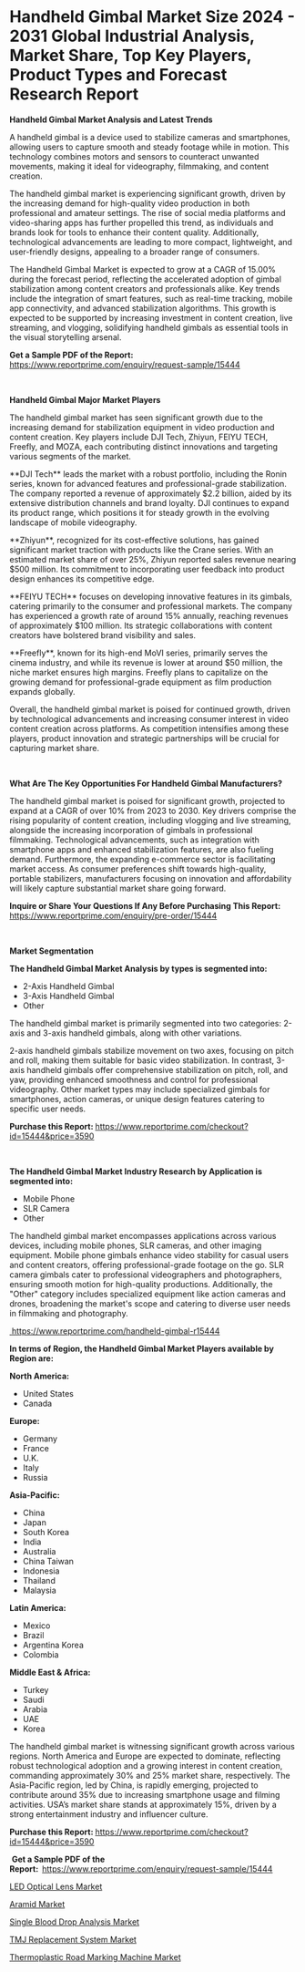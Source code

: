 <p><h1>Handheld Gimbal Market Size 2024 - 2031 Global Industrial Analysis, Market Share, Top Key Players, Product Types and Forecast Research Report</h1></p><p><strong>Handheld Gimbal Market Analysis and Latest Trends</strong></p>
<p><p>A handheld gimbal is a device used to stabilize cameras and smartphones, allowing users to capture smooth and steady footage while in motion. This technology combines motors and sensors to counteract unwanted movements, making it ideal for videography, filmmaking, and content creation.</p><p>The handheld gimbal market is experiencing significant growth, driven by the increasing demand for high-quality video production in both professional and amateur settings. The rise of social media platforms and video-sharing apps has further propelled this trend, as individuals and brands look for tools to enhance their content quality. Additionally, technological advancements are leading to more compact, lightweight, and user-friendly designs, appealing to a broader range of consumers.</p><p>The Handheld Gimbal Market is expected to grow at a CAGR of 15.00% during the forecast period, reflecting the accelerated adoption of gimbal stabilization among content creators and professionals alike. Key trends include the integration of smart features, such as real-time tracking, mobile app connectivity, and advanced stabilization algorithms. This growth is expected to be supported by increasing investment in content creation, live streaming, and vlogging, solidifying handheld gimbals as essential tools in the visual storytelling arsenal.</p></p>
<p><strong>Get a Sample PDF of the Report:&nbsp;</strong> <a href="https://www.reportprime.com/enquiry/request-sample/15444?utm_campaign=37&utm_medium=2&utm_source=Github&utm_content=ia&utm_term=29112024&utm_id=handheld-gimbal">https://www.reportprime.com/enquiry/request-sample/15444</a></p>
<p>&nbsp;</p>
<p><strong>Handheld Gimbal Major Market Players</strong></p>
<p><p>The handheld gimbal market has seen significant growth due to the increasing demand for stabilization equipment in video production and content creation. Key players include DJI Tech, Zhiyun, FEIYU TECH, Freefly, and MOZA, each contributing distinct innovations and targeting various segments of the market.</p><p>**DJI Tech** leads the market with a robust portfolio, including the Ronin series, known for advanced features and professional-grade stabilization. The company reported a revenue of approximately $2.2 billion, aided by its extensive distribution channels and brand loyalty. DJI continues to expand its product range, which positions it for steady growth in the evolving landscape of mobile videography.</p><p>**Zhiyun**, recognized for its cost-effective solutions, has gained significant market traction with products like the Crane series. With an estimated market share of over 25%, Zhiyun reported sales revenue nearing $500 million. Its commitment to incorporating user feedback into product design enhances its competitive edge.</p><p>**FEIYU TECH** focuses on developing innovative features in its gimbals, catering primarily to the consumer and professional markets. The company has experienced a growth rate of around 15% annually, reaching revenues of approximately $100 million. Its strategic collaborations with content creators have bolstered brand visibility and sales.</p><p>**Freefly**, known for its high-end MoVI series, primarily serves the cinema industry, and while its revenue is lower at around $50 million, the niche market ensures high margins. Freefly plans to capitalize on the growing demand for professional-grade equipment as film production expands globally.</p><p>Overall, the handheld gimbal market is poised for continued growth, driven by technological advancements and increasing consumer interest in video content creation across platforms. As competition intensifies among these players, product innovation and strategic partnerships will be crucial for capturing market share.</p></p>
<p>&nbsp;</p>
<p><strong>What Are The Key Opportunities For Handheld Gimbal Manufacturers?</strong></p>
<p><p>The handheld gimbal market is poised for significant growth, projected to expand at a CAGR of over 10% from 2023 to 2030. Key drivers comprise the rising popularity of content creation, including vlogging and live streaming, alongside the increasing incorporation of gimbals in professional filmmaking. Technological advancements, such as integration with smartphone apps and enhanced stabilization features, are also fueling demand. Furthermore, the expanding e-commerce sector is facilitating market access. As consumer preferences shift towards high-quality, portable stabilizers, manufacturers focusing on innovation and affordability will likely capture substantial market share going forward.</p></p>
<p><strong>Inquire or Share Your Questions If Any Before Purchasing This Report:</strong> <a href="https://www.reportprime.com/enquiry/pre-order/15444?utm_campaign=37&utm_medium=2&utm_source=Github&utm_content=ia&utm_term=29112024&utm_id=handheld-gimbal">https://www.reportprime.com/enquiry/pre-order/15444</a></p>
<p>&nbsp;</p>
<p><strong>Market Segmentation</strong></p>
<p><strong>The Handheld Gimbal Market Analysis by types is segmented into:</strong></p>
<p><ul><li>2-Axis Handheld Gimbal</li><li>3-Axis Handheld Gimbal</li><li>Other</li></ul></p>
<p><p>The handheld gimbal market is primarily segmented into two categories: 2-axis and 3-axis handheld gimbals, along with other variations. </p><p>2-axis handheld gimbals stabilize movement on two axes, focusing on pitch and roll, making them suitable for basic video stabilization. In contrast, 3-axis handheld gimbals offer comprehensive stabilization on pitch, roll, and yaw, providing enhanced smoothness and control for professional videography. Other market types may include specialized gimbals for smartphones, action cameras, or unique design features catering to specific user needs.</p></p>
<p><strong>Purchase this Report:&nbsp;</strong><a href="https://www.reportprime.com/checkout?id=15444&price=3590&utm_campaign=37&utm_medium=2&utm_source=Github&utm_content=ia&utm_term=29112024&utm_id=handheld-gimbal">https://www.reportprime.com/checkout?id=15444&price=3590</a></p>
<p>&nbsp;</p>
<p><strong>The Handheld Gimbal Market Industry Research by Application is segmented into:</strong></p>
<p><ul><li>Mobile Phone</li><li>SLR Camera</li><li>Other</li></ul></p>
<p><p>The handheld gimbal market encompasses applications across various devices, including mobile phones, SLR cameras, and other imaging equipment. Mobile phone gimbals enhance video stability for casual users and content creators, offering professional-grade footage on the go. SLR camera gimbals cater to professional videographers and photographers, ensuring smooth motion for high-quality productions. Additionally, the "Other" category includes specialized equipment like action cameras and drones, broadening the market's scope and catering to diverse user needs in filmmaking and photography.</p></p>
<p><a href="https://www.reportprime.com/handheld-gimbal-r15444?utm_campaign=37&utm_medium=2&utm_source=Github&utm_content=ia&utm_term=29112024&utm_id=handheld-gimbal">&nbsp;https://www.reportprime.com/handheld-gimbal-r15444</a></p>
<p><strong>In terms of Region, the Handheld Gimbal Market Players available by Region are:</strong></p>
<p>
    <p> <strong> North America: </strong>
        <ul>
            <li>United States</li>
            <li>Canada</li>
        </ul>
        </p> 
    <p> <strong> Europe: </strong>
        <ul>
            <li>Germany</li>
            <li>France</li>
            <li>U.K.</li>
            <li>Italy</li>
            <li>Russia</li>
        </ul>
        </p> 
    <p> <strong> Asia-Pacific: </strong>
        <ul>
            <li>China</li>
            <li>Japan</li>
            <li>South Korea</li>
            <li>India</li>
            <li>Australia</li>
            <li>China Taiwan</li>
            <li>Indonesia</li>
            <li>Thailand</li>
            <li>Malaysia</li>
        </ul>
        </p> 
    <p> <strong> Latin America: </strong>
        <ul>
            <li>Mexico</li>
            <li>Brazil</li>
            <li>Argentina Korea</li>
            <li>Colombia</li>
        </ul>
        </p> 
    <p> <strong> Middle East & Africa: </strong>
        <ul>
            <li>Turkey</li>
            <li>Saudi</li>
            <li>Arabia</li>
            <li>UAE</li>
            <li>Korea</li>
        </ul>
    </p>
    </p>
<p><p>The handheld gimbal market is witnessing significant growth across various regions. North America and Europe are expected to dominate, reflecting robust technological adoption and a growing interest in content creation, commanding approximately 30% and 25% market share, respectively. The Asia-Pacific region, led by China, is rapidly emerging, projected to contribute around 35% due to increasing smartphone usage and filming activities. USA’s market share stands at approximately 15%, driven by a strong entertainment industry and influencer culture.</p></p>
<p><strong>Purchase this Report: </strong><a href="https://www.reportprime.com/checkout?id=15444&price=3590&utm_campaign=37&utm_medium=2&utm_source=Github&utm_content=ia&utm_term=29112024&utm_id=handheld-gimbal">https://www.reportprime.com/checkout?id=15444&price=3590</a></p>
<p>&nbsp;<strong>Get a Sample PDF of the Report:&nbsp;&nbsp;</strong><a href="https://www.reportprime.com/enquiry/request-sample/15444?utm_campaign=37&utm_medium=2&utm_source=Github&utm_content=ia&utm_term=29112024&utm_id=handheld-gimbal">https://www.reportprime.com/enquiry/request-sample/15444</a></p>
<p><strong></strong></p>
<p><p><a href="https://www.linkedin.com/pulse/led-optical-lens-market-size-share-trends-analysis-report-end-use-epajc?utm_campaign=37&utm_medium=2&utm_source=Github&utm_content=ia&utm_term=29112024&utm_id=handheld-gimbal">LED Optical Lens Market</a></p><p><a href="https://github.com/wwwkeltoum/Market-Research-Report-List-5/blob/main/aramid-market.md?utm_campaign=37&utm_medium=2&utm_source=Github&utm_content=ia&utm_term=29112024&utm_id=handheld-gimbal">Aramid Market</a></p><p><a href="https://github.com/joannesouthgate/Market-Research-Report-List-5/blob/main/single-blood-drop-analysis-market.md?utm_campaign=37&utm_medium=2&utm_source=Github&utm_content=ia&utm_term=29112024&utm_id=handheld-gimbal">Single Blood Drop Analysis Market</a></p><p><a href="https://issuu.com/reportprime-2/docs/tmj-replacement-system-market-size-2030.pptx?utm_campaign=37&utm_medium=2&utm_source=Github&utm_content=ia&utm_term=29112024&utm_id=handheld-gimbal">TMJ Replacement System Market</a></p><p><a href="https://www.linkedin.com/pulse/thermoplastic-road-marking-machine-market-forecasts-trends-uq4ze?utm_campaign=37&utm_medium=2&utm_source=Github&utm_content=ia&utm_term=29112024&utm_id=handheld-gimbal">Thermoplastic Road Marking Machine Market</a></p></p>